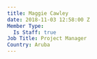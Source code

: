 ```yaml
---
title: Maggie Cawley
date: 2018-11-03 12:58:00 Z
Member Type:
  Is Staff: true
Job Title: Project Manager
Country: Aruba
---
```


